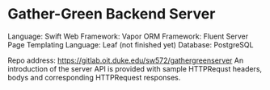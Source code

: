 #  Gather-Green Backend Server
Language: Swift
Web Framework: Vapor
ORM Framework: Fluent
Server Page Templating Language: Leaf (not finished yet)
Database: PostgreSQL

Repo address: https://gitlab.oit.duke.edu/sw572/gathergreenserver
An introduction of the server API is provided with sample HTTPRequst headers, bodys and corresponding HTTPRequest responses.


